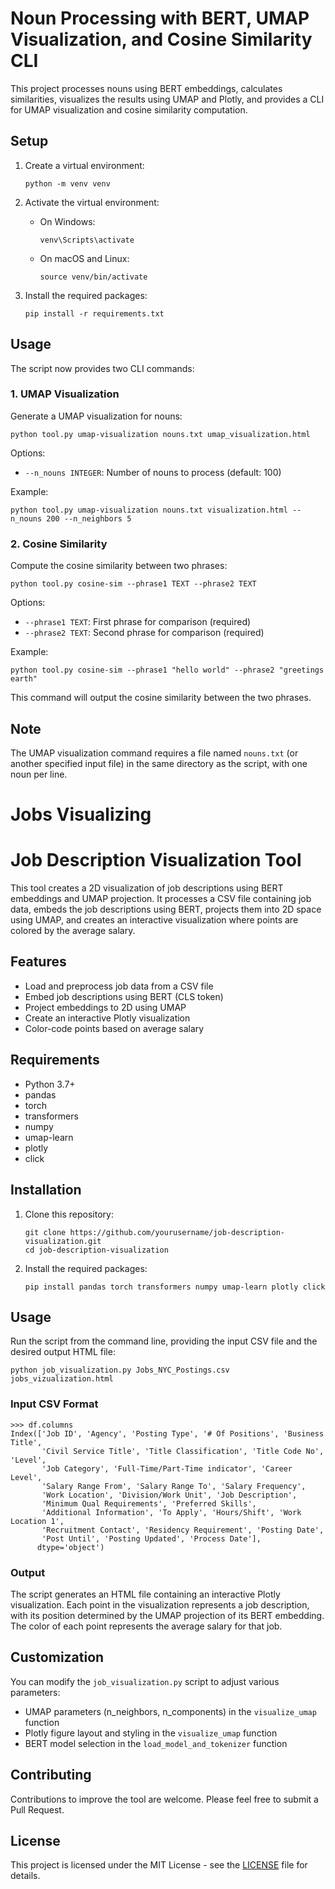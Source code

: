 # Noun Processing with BERT, UMAP Visualization, and Cosine Similarity CLI

This project processes nouns using BERT embeddings, calculates similarities, visualizes the results using UMAP and Plotly, and provides a CLI for UMAP visualization and cosine similarity computation.

## Setup

1. Create a virtual environment:
   ```
   python -m venv venv
   ```

2. Activate the virtual environment:
   - On Windows:
     ```
     venv\Scripts\activate
     ```
   - On macOS and Linux:
     ```
     source venv/bin/activate
     ```

3. Install the required packages:
   ```
   pip install -r requirements.txt
   ```

## Usage

The script now provides two CLI commands:

### 1. UMAP Visualization

Generate a UMAP visualization for nouns:

```
python tool.py umap-visualization nouns.txt umap_visualization.html
```

Options:
- `--n_nouns INTEGER`: Number of nouns to process (default: 100)

Example:
```
python tool.py umap-visualization nouns.txt visualization.html --n_nouns 200 --n_neighbors 5
```

### 2. Cosine Similarity

Compute the cosine similarity between two phrases:

```
python tool.py cosine-sim --phrase1 TEXT --phrase2 TEXT
```

Options:
- `--phrase1 TEXT`: First phrase for comparison (required)
- `--phrase2 TEXT`: Second phrase for comparison (required)

Example:
```
python tool.py cosine-sim --phrase1 "hello world" --phrase2 "greetings earth"
```

This command will output the cosine similarity between the two phrases.

## Note

The UMAP visualization command requires a file named `nouns.txt` (or another specified input file) in the same directory as the script, with one noun per line.

# Jobs Visualizing

# Job Description Visualization Tool

This tool creates a 2D visualization of job descriptions using BERT embeddings and UMAP projection. It processes a CSV file containing job data, embeds the job descriptions using BERT, projects them into 2D space using UMAP, and creates an interactive visualization where points are colored by the average salary.

## Features

- Load and preprocess job data from a CSV file
- Embed job descriptions using BERT (CLS token)
- Project embeddings to 2D using UMAP
- Create an interactive Plotly visualization
- Color-code points based on average salary

## Requirements

- Python 3.7+
- pandas
- torch
- transformers
- numpy
- umap-learn
- plotly
- click

## Installation

1. Clone this repository:
   ```
   git clone https://github.com/yourusername/job-description-visualization.git
   cd job-description-visualization
   ```

2. Install the required packages:
   ```
   pip install pandas torch transformers numpy umap-learn plotly click
   ```

## Usage

Run the script from the command line, providing the input CSV file and the desired output HTML file:

```
python job_visualization.py Jobs_NYC_Postings.csv jobs_vizualization.html
```

### Input CSV Format

```
>>> df.columns
Index(['Job ID', 'Agency', 'Posting Type', '# Of Positions', 'Business Title',
       'Civil Service Title', 'Title Classification', 'Title Code No', 'Level',
       'Job Category', 'Full-Time/Part-Time indicator', 'Career Level',
       'Salary Range From', 'Salary Range To', 'Salary Frequency',
       'Work Location', 'Division/Work Unit', 'Job Description',
       'Minimum Qual Requirements', 'Preferred Skills',
       'Additional Information', 'To Apply', 'Hours/Shift', 'Work Location 1',
       'Recruitment Contact', 'Residency Requirement', 'Posting Date',
       'Post Until', 'Posting Updated', 'Process Date'],
      dtype='object')
```

### Output

The script generates an HTML file containing an interactive Plotly visualization. Each point in the visualization represents a job description, with its position determined by the UMAP projection of its BERT embedding. The color of each point represents the average salary for that job.

## Customization

You can modify the `job_visualization.py` script to adjust various parameters:

- UMAP parameters (n_neighbors, n_components) in the `visualize_umap` function
- Plotly figure layout and styling in the `visualize_umap` function
- BERT model selection in the `load_model_and_tokenizer` function

## Contributing

Contributions to improve the tool are welcome. Please feel free to submit a Pull Request.

## License

This project is licensed under the MIT License - see the [LICENSE](LICENSE) file for details.